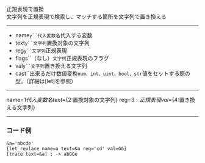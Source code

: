正規表現で置換  
文字列を正規表現で検索し、マッチする箇所を文字列で置き換える

***
- name`y``代入変数名`代入する変数
- text`y``文字列`置換対象の文字列
- reg`y``文字列`正規表現
- flags``（なし）`文字列`正規表現のフラグ
- val`y``文字列`置き換える文字列
- cast``出来るだけ数値変換`num、int、uint、bool、str`値をセットする際の型。（詳細は[let]を参照）

***
name=${1{{代入変数名}}} text=${2:置換対象の文字列} reg=${3:正規表現} val=${4:置き換える文字列}

***
### コード例
~~~skynovel
&a='abcde'
[let_replace name=a text=&a reg='cd' val=GG]
[trace text=&a] ; -> abGGe
~~~
